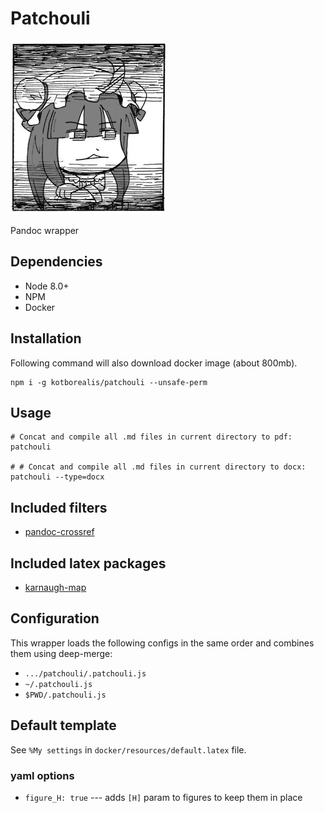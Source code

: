 # Patchouli

![](./patche.png)

Pandoc wrapper

## Dependencies

* Node 8.0+
* NPM
* Docker

## Installation

Following command will also download docker image (about 800mb).

```
npm i -g kotborealis/patchouli --unsafe-perm
```

## Usage

```
# Concat and compile all .md files in current directory to pdf:
patchouli

# # Concat and compile all .md files in current directory to docx:
patchouli --type=docx
```

## Included filters

* [pandoc-crossref](https://lierdakil.github.io/pandoc-crossref/)

## Included latex packages

* [karnaugh-map](https://ctan.org/pkg/karnaugh-map)


## Configuration

This wrapper loads the following configs in the same order and combines them using deep-merge:

* `.../patchouli/.patchouli.js`
* `~/.patchouli.js`
* `$PWD/.patchouli.js`

## Default template

See `%My settings` in `docker/resources/default.latex` file.

### yaml options

* `figure_H: true` --- adds `[H]` param to figures to keep them in place
